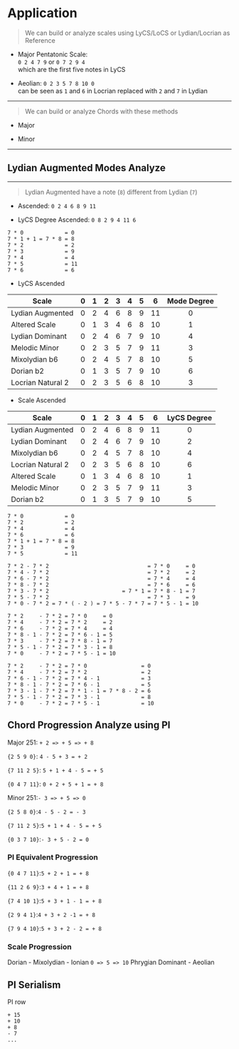 # Application

> We can build or analyze scales using LyCS/LoCS or Lydian/Locrian as Reference

- Major Pentatonic Scale:  
    `0 2 4 7 9`
    or `0 7 2 9 4`   
    which are the first five notes in LyCS

- Aeolian:
    `0 2 3 5 7 8 10 0`  
    can be seen as `1` and `6` in Locrian replaced with `2` and `7` in Lydian

---

> We can build or analyze Chords with these methods

- Major


- Minor

--- 

## Lydian Augmented Modes Analyze

---

> Lydian Augmented have a note (`8`) different from Lydian (`7`)

- Ascended: `0 2 4 6 8 9 11`

- LyCS Degree Ascended: `0 8 2 9 4 11 6`

~~~
7 * 0             = 0
7 * 1 + 1 = 7 * 8 = 8
7 * 2             = 2
7 * 3             = 9
7 * 4             = 4
7 * 5             = 11
7 * 6             = 6
~~~

- LyCS Ascended

| Scale             | 0 | 1 | 2 | 3 | 4 | 5 | 6 | Mode Degree |
| -                 | - | - | - | - | - | - | - | :-:         |
| Lydian Augmented  | 0 | 2 | 4 | 6 | 8 | 9 | 11| 0           |
| Altered Scale     | 0 | 1 | 3 | 4 | 6 | 8 | 10| 1           |
| Lydian Dominant   | 0 | 2 | 4 | 6 | 7 | 9 | 10| 4           |
| Melodic Minor     | 0 | 2 | 3 | 5 | 7 | 9 | 11| 3           |
| Mixolydian b6     | 0 | 2 | 4 | 5 | 7 | 8 | 10| 5           |
| Dorian b2         | 0 | 1 | 3 | 5 | 7 | 9 | 10| 6           |
| Locrian Natural 2 | 0 | 2 | 3 | 5 | 6 | 8 | 10| 3           |

- Scale Ascended

| Scale             | 0 | 1 | 2 | 3 | 4 | 5 | 6 | LyCS Degree |
| -                 | - | - | - | - | - | - | - | :-:         |
| Lydian Augmented  | 0 | 2 | 4 | 6 | 8 | 9 | 11| 0           |
| Lydian Dominant   | 0 | 2 | 4 | 6 | 7 | 9 | 10| 2           |
| Mixolydian b6     | 0 | 2 | 4 | 5 | 7 | 8 | 10| 4           |
| Locrian Natural 2 | 0 | 2 | 3 | 5 | 6 | 8 | 10| 6           |
| Altered Scale     | 0 | 1 | 3 | 4 | 6 | 8 | 10| 1           |
| Melodic Minor     | 0 | 2 | 3 | 5 | 7 | 9 | 11| 3           |
| Dorian b2         | 0 | 1 | 3 | 5 | 7 | 9 | 10| 5           |

~~~
7 * 0             = 0
7 * 2             = 2
7 * 4             = 4
7 * 6             = 6
7 * 1 + 1 = 7 * 8 = 8
7 * 3             = 9
7 * 5             = 11
~~~

~~~
7 * 2 - 7 * 2                               = 7 * 0     = 0
7 * 4 - 7 * 2                               = 7 * 2     = 2
7 * 6 - 7 * 2                               = 7 * 4     = 4
7 * 8 - 7 * 2                               = 7 * 6     = 6
7 * 3 - 7 * 2                       = 7 * 1 = 7 * 8 - 1 = 7
7 * 5 - 7 * 2                               = 7 * 3     = 9
7 * 0 - 7 * 2 = 7 * ( - 2 ) = 7 * 5 - 7 * 7 = 7 * 5 - 1 = 10
~~~

~~~
7 * 2     - 7 * 2 = 7 * 0     = 0
7 * 4     - 7 * 2 = 7 * 2     = 2
7 * 6     - 7 * 2 = 7 * 4     = 4
7 * 8 - 1 - 7 * 2 = 7 * 6 - 1 = 5
7 * 3     - 7 * 2 = 7 * 8 - 1 = 7
7 * 5 - 1 - 7 * 2 = 7 * 3 - 1 = 8
7 * 0     - 7 * 2 = 7 * 5 - 1 = 10
~~~

~~~
7 * 2     - 7 * 2 = 7 * 0                 = 0
7 * 4     - 7 * 2 = 7 * 2                 = 2
7 * 6 - 1 - 7 * 2 = 7 * 4 - 1             = 3
7 * 8 - 1 - 7 * 2 = 7 * 6 - 1             = 5
7 * 3 - 1 - 7 * 2 = 7 * 1 - 1 = 7 * 8 - 2 = 6
7 * 5 - 1 - 7 * 2 = 7 * 3 - 1             = 8
7 * 0     - 7 * 2 = 7 * 5 - 1             = 10
~~~

## Chord Progression Analyze using PI

Major 251: `+ 2 => + 5 => + 8`

`{2 5 9 0}`: `4 - 5 + 3 = + 2`

`{7 11 2 5}`: `5 + 1 + 4 - 5 = + 5`

`{0 4 7 11}`: `0 + 2 + 5 + 1 = + 8`

Minor 251:`- 3 => + 5 => 0`

`{2 5 8 0}`:`4 - 5 - 2 = - 3`

`{7 11 2 5}`:`5 + 1 + 4 - 5 = + 5`

`{0 3 7 10}`:`- 3 + 5 - 2 = 0`

### PI Equivalent Progression

`{0 4 7 11}`:`5 + 2 + 1 = + 8`

`{11 2 6 9}`:`3 + 4 + 1 = + 8`

`{7 4 10 1}`:`5 + 3 + 1 - 1 = + 8`

`{2 9 4 1}`:`4 + 3 + 2 -1 = + 8`

`{7 9 4 10}`:`5 + 3 + 2 - 2 = + 8`

### Scale Progression

Dorian - Mixolydian - Ionian
`0 => 5 => 10`
Phrygian Dominant - Aeolian

## PI Serialism

PI row 

~~~
+ 15
+ 10
+ 8
- 7
...
~~~